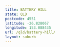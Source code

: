 ```yaml
---
title: BATTERY HILL
state: QLD
postcode: 4551
latitude: -26.828067
longitude: 153.088435
url: /qld/battery-hill/
layout: suburb
---
```

